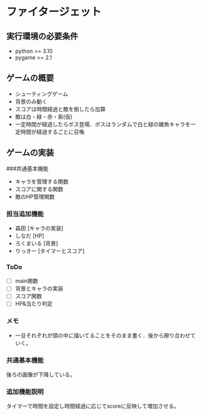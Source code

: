 # ファイタージェット

## 実行環境の必要条件
* python >= 3.10
* pygame >= 2.1

## ゲームの概要
- シューティングゲーム
- 背景のみ動く
- スコアは時間経過と敵を倒したら加算
- 敵は白・緑・赤・紫(仮)
- 一定時間が経過したらボス登場．ボスはランダムで白と緑の雑魚キャラを一定時間が経過するごとに召喚

## ゲームの実装
###共通基本機能
* キャラを管理する関数
* スコアに関する関数
* 敵のHP管理関数

### 担当追加機能
* 森田 [キャラの実装]
* しなだ [HP]
* ろくまいる [背景]
* りっきー [タイマーとスコア]
### ToDo
- [ ] main関数
- [ ] 背景とキャラの実装
- [ ] スコア関数
- [ ] HP&当たり判定
### メモ
* 一旦それぞれが頭の中に描いてることをそのまま書く．後から擦り合わせていく。
### 共通基本機能
後ろの画像が下降している。
### 追加機能説明
タイマーで時間を設定し時間経過に応じてscoreに反映して増加させる。

